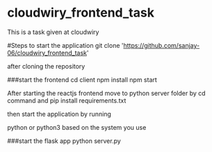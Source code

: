# cloudwiry_frontend_task
This is a task given at cloudwiry

#Steps to start the application
git clone 'https://github.com/sanjay-06/cloudwiry_frontend_task'

after cloning the repository

###start the frontend
cd client
npm install
npm start


After starting the reactjs frontend move to python server folder by cd command and pip install requirements.txt

then start the application by running

python or python3 based on the system you use

###start the flask app
python server.py
